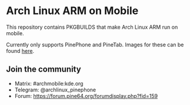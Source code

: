 # Arch Linux ARM on Mobile

This repository contains PKGBUILDS that make Arch Linux ARM run on mobile.

Currently only supports PinePhone and PineTab. Images for these can be found [here](https://github.com/dreemurrs-embedded/Pine64-Arch/releases).

## Join the community
 * Matrix: #archmobile:kde.org
 * Telegram: @archlinux_pinephone
 * Forum: https://forum.pine64.org/forumdisplay.php?fid=159
